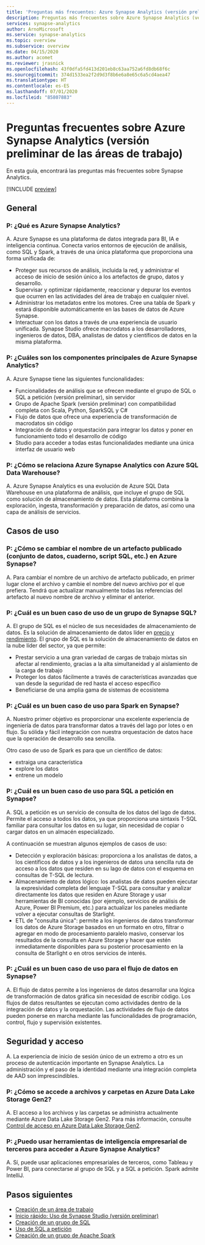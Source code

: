 ```yaml
---
title: 'Preguntas más frecuentes: Azure Synapse Analytics (versión preliminar de las áreas de trabajo)'
description: Preguntas más frecuentes sobre Azure Synapse Analytics (versión preliminar de las áreas de trabajo)
services: synapse-analytics
author: ArnoMicrosoft
ms.service: synapse-analytics
ms.topic: overview
ms.subservice: overview
ms.date: 04/15/2020
ms.author: acomet
ms.reviewer: jrasnick
ms.openlocfilehash: 43f0dfa5fd413d201eb8c63aa752a6fd8db68f6c
ms.sourcegitcommit: 374d1533ea2f2d9d3f8b6e6a8e65c6a5cd4aea47
ms.translationtype: HT
ms.contentlocale: es-ES
ms.lasthandoff: 07/01/2020
ms.locfileid: "85807883"
---
```

# <a name="azure-synapse-analytics-workspaces-preview-frequently-asked-questions"></a>Preguntas frecuentes sobre Azure Synapse Analytics (versión preliminar de las áreas de trabajo)

En esta guía, encontrará las preguntas más frecuentes sobre Synapse Analytics.

[!INCLUDE [preview](includes/note-preview.md)]

## <a name="general"></a>General

### <a name="q-what-is-azure-synapse-analytics"></a>P: ¿Qué es Azure Synapse Analytics?

A. Azure Synapse es una plataforma de datos integrada para BI, IA e inteligencia continua. Conecta varios entornos de ejecución de análisis, como SQL y Spark, a través de una única plataforma que proporciona una forma unificada de:

- Proteger sus recursos de análisis, incluida la red, y administrar el acceso de inicio de sesión único a los artefactos de grupo, datos y desarrollo.
- Supervisar y optimizar rápidamente, reaccionar y depurar los eventos que ocurren en las actividades del área de trabajo en cualquier nivel.
- Administrar los metadatos entre los motores. Cree una tabla de Spark y estará disponible automáticamente en las bases de datos de Azure Synapse.
- Interactuar con los datos a través de una experiencia de usuario unificada. Synapse Studio ofrece macrodatos a los desarrolladores, ingenieros de datos, DBA, analistas de datos y científicos de datos en la misma plataforma.

### <a name="q-what-are-the-main-components-of-azure-synapse-analytics"></a>P: ¿Cuáles son los componentes principales de Azure Synapse Analytics?

A. Azure Synapse tiene las siguientes funcionalidades:

- Funcionalidades de análisis que se ofrecen mediante el grupo de SQL o SQL a petición (versión preliminar), sin servidor
- Grupo de Apache Spark (versión preliminar) con compatibilidad completa con Scala, Python, SparkSQL y C#
- Flujo de datos que ofrece una experiencia de transformación de macrodatos sin código
- Integración de datos y orquestación para integrar los datos y poner en funcionamiento todo el desarrollo de código
- Studio para acceder a todas estas funcionalidades mediante una única interfaz de usuario web

### <a name="q-how-does-azure-synapse-analytics-relate-to-azure-sql-data-warehouse"></a>P: ¿Cómo se relaciona Azure Synapse Analytics con Azure SQL Data Warehouse?

A. Azure Synapse Analytics es una evolución de Azure SQL Data Warehouse en una plataforma de análisis, que incluye el grupo de SQL como solución de almacenamiento de datos. Esta plataforma combina la exploración, ingesta, transformación y preparación de datos, así como una capa de análisis de servicios.

## <a name="use-cases"></a>Casos de uso

### <a name="q-how-do-i-rename-a-published-artifact-dataset-notebook-sql-script-and-so-on-in-azure-synapse"></a>P: ¿Cómo se cambiar el nombre de un artefacto publicado (conjunto de datos, cuaderno, script SQL, etc.) en Azure Synapse?

A. Para cambiar el nombre de un archivo de artefacto publicado, en primer lugar clone el archivo y cambie el nombre del nuevo archivo por el que prefiera. Tendrá que actualizar manualmente todas las referencias del artefacto al nuevo nombre de archivo y eliminar el anterior.

### <a name="q-what-is-a-good-use-case-for-synapse-sql-pool"></a>P: ¿Cuál es un buen caso de uso de un grupo de Synapse SQL?

A. El grupo de SQL es el núcleo de sus necesidades de almacenamiento de datos. Es la solución de almacenamiento de datos líder en [precio y rendimiento](https://azure.microsoft.com/services/sql-data-warehouse/compare/). El grupo de SQL es la solución de almacenamiento de datos en la nube líder del sector, ya que permite:

- Prestar servicio a una gran variedad de cargas de trabajo mixtas sin afectar al rendimiento, gracias a la alta simultaneidad y al aislamiento de la carga de trabajo
- Proteger los datos fácilmente a través de características avanzadas que van desde la seguridad de red hasta el acceso específico
- Beneficiarse de una amplia gama de sistemas de ecosistema

### <a name="q-what-is-a-good-use-case-for-spark-in-synapse"></a>P: ¿Cuál es un buen caso de uso para Spark en Synapse?

A. Nuestro primer objetivo es proporcionar una excelente experiencia de ingeniería de datos para transformar datos a través del lago por lotes o en flujo. Su sólida y fácil integración con nuestra orquestación de datos hace que la operación de desarrollo sea sencilla.

Otro caso de uso de Spark es para que un científico de datos:

- extraiga una característica
- explore los datos
- entrene un modelo

### <a name="q-what-is-a-good-use-case-for-sql-on-demand-in-synapse"></a>P: ¿Cuál es un buen caso de uso para SQL a petición en Synapse?

A. SQL a petición es un servicio de consulta de los datos del lago de datos. Permite el acceso a todos los datos, ya que proporciona una sintaxis T-SQL familiar para consultar los datos en su lugar, sin necesidad de copiar o cargar datos en un almacén especializado.

A continuación se muestran algunos ejemplos de casos de uso:

- Detección y exploración básicas: proporciona a los analistas de datos, a los científicos de datos y a los ingenieros de datos una sencilla ruta de acceso a los datos que residen en su lago de datos con el esquema en consultas de T-SQL de lectura.
- Almacenamiento de datos lógico: los analistas de datos pueden ejecutar la expresividad completa del lenguaje T-SQL para consultar y analizar directamente los datos que residen en Azure Storage y usar herramientas de BI conocidas (por ejemplo, servicios de análisis de Azure, Power BI Premium, etc.) para actualizar los paneles mediante volver a ejecutar consultas de Starlight.
- ETL de "consulta única": permite a los ingenieros de datos transformar los datos de Azure Storage basados en un formato en otro, filtrar o agregar en modo de procesamiento paralelo masivo, conservar los resultados de la consulta en Azure Storage y hacer que estén inmediatamente disponibles para su posterior procesamiento en la consulta de Starlight o en otros servicios de interés.

### <a name="q-what-is-a-good-use-case-for-data-flow-in-synapse"></a>P: ¿Cuál es un buen caso de uso para el flujo de datos en Synapse?

A. El flujo de datos permite a los ingenieros de datos desarrollar una lógica de transformación de datos gráfica sin necesidad de escribir código. Los flujos de datos resultantes se ejecutan como actividades dentro de la integración de datos y la orquestación. Las actividades de flujo de datos pueden ponerse en marcha mediante las funcionalidades de programación, control, flujo y supervisión existentes.

## <a name="security-and-access"></a>Seguridad y acceso

A. La experiencia de inicio de sesión único de un extremo a otro es un proceso de autenticación importante en Synapse Analytics. La administración y el paso de la identidad mediante una integración completa de AAD son imprescindibles.

### <a name="q-how-do-i-get-access-to-files-and-folders-in-the-adls-gen2"></a>P: ¿Cómo se accede a archivos y carpetas en Azure Data Lake Storage Gen2?

A. El acceso a los archivos y las carpetas se administra actualmente mediante Azure Data Lake Storage Gen2. Para más información, consulte [Control de acceso en Azure Data Lake Storage Gen2](../storage/blobs/data-lake-storage-access-control.md?toc=/azure/synapse-analytics/toc.json&bc=/azure/synapse-analytics/breadcrumb/toc.json).

### <a name="q-can-i-use-third-party-business-intelligence-tools-to-access-azure-synapse-analytics"></a>P: ¿Puedo usar herramientas de inteligencia empresarial de terceros para acceder a Azure Synapse Analytics?

A. Sí, puede usar aplicaciones empresariales de terceros, como Tableau y Power BI, para conectarse al grupo de SQL y a SQL a petición. Spark admite IntelliJ.

## <a name="next-steps"></a>Pasos siguientes

- [Creación de un área de trabajo](quickstart-create-workspace.md)
- [Inicio rápido: Uso de Synapse Studio (versión preliminar)](quickstart-synapse-studio.md)
- [Creación de un grupo de SQL](quickstart-create-sql-pool-portal.md)
- [Uso de SQL a petición](quickstart-sql-on-demand.md)
- [Creación de un grupo de Apache Spark](quickstart-create-apache-spark-pool-portal.md) 

